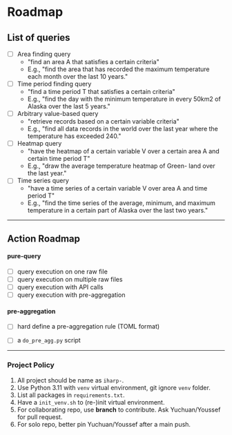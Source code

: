 # Roadmap

## List of queries
- [ ] Area finding query
  - "find an area A that satisfies a certain criteria"
  - E.g., "find the area that has recorded the maximum temperature each month over the last 10 years."
- [ ] Time period finding query
  - "find a time period T that satisfies a certain criteria"
  - E.g., "find the day with the minimum temperature in every 50km2 of Alaska over the last 5 years."
- [ ] Arbitrary value-based query
  - "retrieve records based on a certain variable criteria"
  - E.g., "find all data records in the world over the last year where the temperature has exceeded 240."
- [ ] Heatmap query
  - "have the heatmap of a certain variable V over a certain area A and certain time period T"
  - E.g., "draw the average temperature heatmap of Green- land over the last year."
- [ ] Time series query
  - "have a time series of a certain variable V over area A and time period T"
  - E.g., "find the time series of the average, minimum, and maximum temperature in a certain part of Alaska over the last two years."

---

## Action Roadmap

#### pure-query
- [ ] query execution on one raw file
- [ ] query execution on multiple raw files
- [ ] query execution with API calls
- [ ] query execution with pre-aggregation

#### pre-aggregation 
- [ ] hard define a pre-aggregation rule (TOML format)
- [ ] a ``do_pre_agg.py`` script


---
### Project Policy
1. All project should be name as ``iharp-``.
2. Use Python 3.11 with ``venv`` virtual environment, git ignore ``venv`` folder. 
3. List all packages in ``requirements.txt``.
4. Have a ``init_venv.sh`` to (re-)init virtual environment.  
5. For collaborating repo, use **branch** to contribute. Ask Yuchuan/Youssef for pull request. 
6. For solo repo, better pin Yuchuan/Youssef after a main push. 
